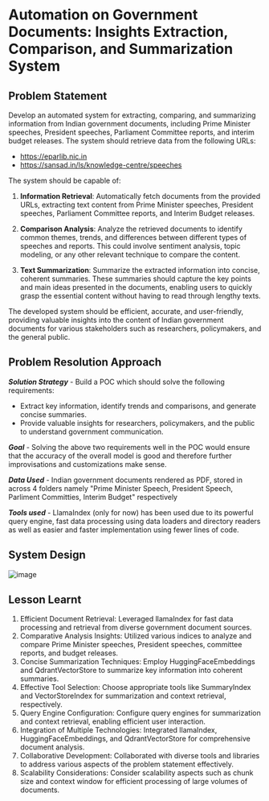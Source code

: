 # Automation on Government Documents: Insights Extraction, Comparison, and Summarization System

## Problem Statement
Develop an automated system for extracting, comparing, and summarizing information from Indian government documents, including Prime Minister speeches, President speeches, Parliament Committee reports, and interim budget releases. The system should retrieve data from the following URLs:
- https://eparlib.nic.in
- https://sansad.in/ls/knowledge-centre/speeches

The system should be capable of:
1. **Information Retrieval**: Automatically fetch documents from the provided URLs, extracting text content from Prime Minister speeches, President speeches, Parliament Committee reports, and Interim Budget releases.

2. **Comparison Analysis**: Analyze the retrieved documents to identify common themes, trends, and differences between different types of speeches and reports. This could involve sentiment analysis, topic modeling, or any other relevant technique to compare the content.

3. **Text Summarization**: Summarize the extracted information into concise, coherent summaries. These summaries should capture the key points and main ideas presented in the documents, enabling users to quickly grasp the essential content without having to read through lengthy texts.

The developed system should be efficient, accurate, and user-friendly, providing valuable insights into the content of Indian government documents for various stakeholders such as researchers, policymakers, and the general public.

## Problem Resolution Approach
***Solution Strategy*** - Build a POC which should solve the following requirements:
- Extract key information, identify trends and comparisons, and generate concise summaries.
- Provide valuable insights for researchers, policymakers, and the public to understand government communication.

***Goal*** - Solving the above two requirements well in the POC would ensure that the accuracy of the overall model is good and therefore further improvisations and customizations make sense.

***Data Used*** -  Indian government documents rendered as PDF, stored in across 4 folders namely "Prime Minister Speech, President Speech, Parliment Committies, Interim Budget" respectively

***Tools used*** - LlamaIndex (only for now) has been used due to its powerful query engine, fast data processing using data loaders and directory readers as well as easier and faster implementation using fewer lines of code.

## System Design
![image](https://github.com/mswornavidhya/Semantic-Spotter-LlammaIndex/assets/834756/d3a7f323-3e2b-4cea-a422-7189270ef21d)


## Lesson Learnt
1.	Efficient Document Retrieval: Leveraged llamaIndex for fast data processing and retrieval from diverse government document sources.
2.	Comparative Analysis Insights: Utilized various indices to analyze and compare Prime Minister speeches, President speeches, committee reports, and budget releases.
3.	Concise Summarization Techniques: Employ HuggingFaceEmbeddings and QdrantVectorStore to summarize key information into coherent summaries.
4.	Effective Tool Selection: Choose appropriate tools like SummaryIndex and VectorStoreIndex for summarization and context retrieval, respectively.
5.	Query Engine Configuration: Configure query engines for summarization and context retrieval, enabling efficient user interaction.
6.	Integration of Multiple Technologies: Integrated llamaIndex, HuggingFaceEmbeddings, and QdrantVectorStore for comprehensive document analysis.
7.	Collaborative Development: Collaborated with diverse tools and libraries to address various aspects of the problem statement effectively.
8.	Scalability Considerations: Consider scalability aspects such as chunk size and context window for efficient processing of large volumes of documents.


